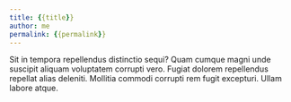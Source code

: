 ```yaml
---
title: {{title}}
author: me
permalink: {{permalink}} 
---
```


Sit in tempora repellendus distinctio sequi? Quam cumque magni unde suscipit aliquam voluptatem corrupti vero. Fugiat dolorem repellendus repellat alias deleniti. Mollitia commodi corrupti rem fugit excepturi. Ullam labore atque.
